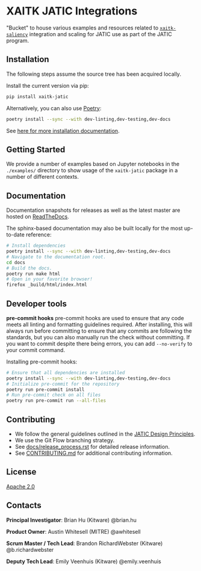 # XAITK JATIC Integrations

"Bucket" to house various examples and resources related to
[`xaitk-saliency`](https://github.com/xaitk/xaitk-saliency)
integration and scaling for JATIC use as part of the JATIC program.

<!-- :auto installation: -->
## Installation
The following steps assume the source tree has been acquired locally.

Install the current version via pip:
```bash
pip install xaitk-jatic
```

Alternatively, you can also use [Poetry](https://python-poetry.org/):
```bash
poetry install --sync --with dev-linting,dev-testing,dev-docs
```

See [here for more installation documentation](
https://xaitk-jatic.readthedocs.io/en/latest/installation.html).
<!-- :auto installation: -->

<!-- :auto getting-started: -->
## Getting Started
We provide a number of examples based on Jupyter notebooks in the
`./examples/` directory to show usage of the `xaitk-jatic` package in a number
of different contexts.
<!-- :auto getting-started: -->

<!-- :auto documentation: -->
## Documentation
Documentation snapshots for releases as well as the latest master are hosted
on [ReadTheDocs](https://xaitk-jatic.readthedocs.io/en/latest/).

The sphinx-based documentation may also be built locally for the most
up-to-date reference:
```bash
# Install dependencies
poetry install --sync --with dev-linting,dev-testing,dev-docs
# Navigate to the documentation root.
cd docs
# Build the docs.
poetry run make html
# Open in your favorite browser!
firefox _build/html/index.html
```
<!-- :auto documentation: -->

<!-- :auto developer-tools: -->
## Developer tools

**pre-commit hooks**
pre-commit hooks are used to ensure that any code meets all linting and
formatting guidelines required. After installing, this will always run before
 committing to ensure that any commits are following the standards, but you
 can also manually run the check without committing. If you want to commit
 despite there being errors, you can add `--no-verify` to your commit command.

Installing pre-commit hooks:
```bash
# Ensure that all dependencies are installed
poetry install --sync --with dev-linting,dev-testing,dev-docs
# Initialize pre-commit for the repository
poetry run pre-commit install
# Run pre-commit check on all files
poetry run pre-commit run --all-files
```
<!-- :auto developer-tools: -->

<!-- :auto contributing: -->
## Contributing
- We follow the general guidelines outlined in the
[JATIC Design Principles](https://cdao.pages.jatic.net/public/program/design-principles/).
- We use the Git Flow branching strategy.
- See [docs/release_process.rst](./docs/release_process.rst) for detailed release information.
- See [CONTRIBUTING.md](./CONTRIBUTING.md) for additional contributing information.
<!-- :auto contributing: -->

<!-- :auto license: -->
## License
[Apache 2.0](./LICENSE)
<!-- :auto license: -->

<!-- :auto contacts: -->
## Contacts

**Principal Investigator**: Brian Hu (Kitware) @brian.hu

**Product Owner**: Austin Whitesell (MITRE) @awhitesell

**Scrum Master / Tech Lead**: Brandon RichardWebster (Kitware) @b.richardwebster

**Deputy Tech Lead**: Emily Veenhuis (Kitware) @emily.veenhuis

<!-- :auto contacts: -->
